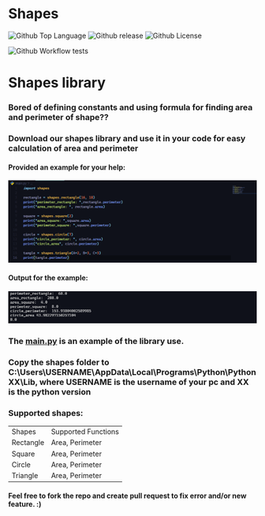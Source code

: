 # Shapes
![Github Top Language](https://img.shields.io/github/languages/top/Bikram-ghuku/shapes)
![Github release](https://img.shields.io/github/v/release/Bikram-ghuku/shapes)
![Github License](https://img.shields.io/github/license/Bikram-ghuku/shapes)

![Github Workflow tests](https://github.com/Bikram-ghuku/shapes/actions/workflows/python-package.yml/badge.svg)

<h1> Shapes library</h1>

<h3>Bored of defining constants and using formula for finding area and perimeter of shape??</h3>
<h3>Download our shapes library and use it in your code for easy calculation of area and perimeter</h3>
  <h4> Provided an example for your help: </h4>
  <img src="https://raw.githubusercontent.com/Bikram-ghuku/shapes/main/assets/example2.png"></img>
  <h4>Output for the example: </h4>
  <img src="https://raw.githubusercontent.com/Bikram-ghuku/shapes/main/assets/example2_output.png"></img>
  <h3>The <a href="https://github.com/Bikram-ghuku/shapes/blob/main/main.py">main.py</a> is an example of the library use.</h3>
  <h3>Copy the shapes folder to C:\Users\USERNAME\AppData\Local\Programs\Python\PythonXX\Lib, where USERNAME is the username of your pc and XX is the python version</h3>
  <h3>Supported shapes:</h3>
<table>
	<tr>
		<td><bold>Shapes</bold></td>
		<td><bold>Supported Functions</bold></td>
	</tr>
	<tr>
		<td>Rectangle</td>
		<td>Area, Perimeter</td>
	</tr>
	<tr>
		<td>Square</td>
		<td>Area, Perimeter</td>
	</tr>
	<tr>
		<td>Circle</td>
		<td>Area, Perimeter</td>
	</tr>
	<tr>
		<td>Triangle</td>
		<td>Area, Perimeter</td>
	</tr>
</table>
<h4>Feel free to fork the repo and create pull request to fix error and/or new feature. :)</h4>

